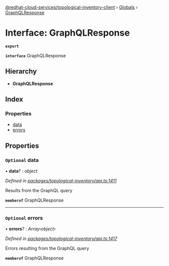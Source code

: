 [@redhat-cloud-services/topological-inventory-client](../README.md) › [Globals](../globals.md) › [GraphQLResponse](graphqlresponse.md)

# Interface: GraphQLResponse

**`export`** 

**`interface`** GraphQLResponse

## Hierarchy

* **GraphQLResponse**

## Index

### Properties

* [data](graphqlresponse.md#optional-data)
* [errors](graphqlresponse.md#optional-errors)

## Properties

### `Optional` data

• **data**? : *object*

*Defined in [packages/topological-inventory/api.ts:1411](https://github.com/Hyperkid123/javascript-clients/blob/master/packages/topological-inventory/api.ts#L1411)*

Results from the GraphQL query

**`memberof`** GraphQLResponse

___

### `Optional` errors

• **errors**? : *Array‹object›*

*Defined in [packages/topological-inventory/api.ts:1417](https://github.com/Hyperkid123/javascript-clients/blob/master/packages/topological-inventory/api.ts#L1417)*

Errors resulting from the GraphQL query

**`memberof`** GraphQLResponse
